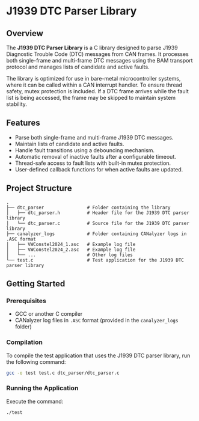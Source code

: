 # J1939 DTC Parser Library

## Overview

The **J1939 DTC Parser Library** is a C library designed to parse J1939 Diagnostic Trouble Code (DTC) messages from CAN frames. It processes both single-frame and multi-frame DTC messages using the BAM transport protocol and manages lists of candidate and active faults. 

The library is optimized for use in bare-metal microcontroller systems, where it can be called within a CAN interrupt handler. To ensure thread safety, mutex protection is included. If a DTC frame arrives while the fault list is being accessed, the frame may be skipped to maintain system stability.

## Features

- Parse both single-frame and multi-frame J1939 DTC messages.
- Maintain lists of candidate and active faults.
- Handle fault transitions using a debouncing mechanism.
- Automatic removal of inactive faults after a configurable timeout.
- Thread-safe access to fault lists with built-in mutex protection.
- User-defined callback functions for when active faults are updated.

## Project Structure
```shell
.
├── dtc_parser                # Folder containing the library
│   ├── dtc_parser.h          # Header file for the J1939 DTC parser library
│   └── dtc_parser.c          # Source file for the J1939 DTC parser library
├── canalyzer_logs            # Folder containing CANalyzer logs in .ASC format
│   ├── VWConstel2024_1.asc   # Example log file
│   ├── VWConstel2024_2.asc   # Example log file
│   └── ...                   # Other log files
└── test.c                    # Test application for the J1939 DTC parser library
```

## Getting Started

### Prerequisites

- GCC or another C compiler
- CANalyzer log files in `.ASC` format (provided in the `canalyzer_logs` folder)

### Compilation

To compile the test application that uses the J1939 DTC parser library, run the following command:

```bash
gcc -o test test.c dtc_parser/dtc_parser.c
```

### Running the Application

Execute the command:

```bash
./test
```

